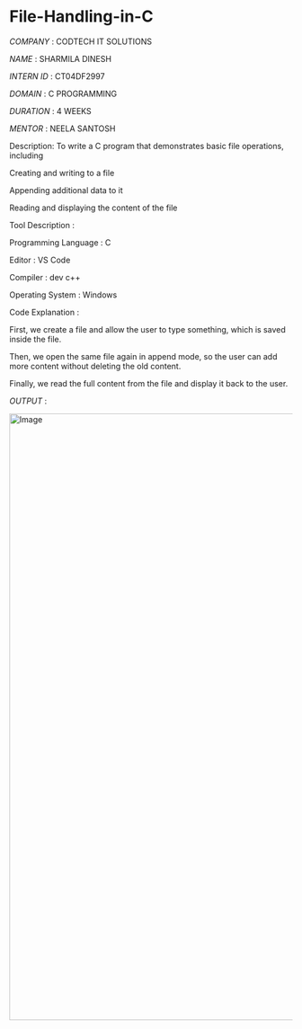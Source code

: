 # File-Handling-in-C

*COMPANY* : CODTECH IT SOLUTIONS

*NAME* : SHARMILA DINESH

*INTERN ID* : CT04DF2997

*DOMAIN* : C PROGRAMMING

*DURATION* : 4 WEEKS

*MENTOR* : NEELA SANTOSH

Description:
To write a C program that demonstrates basic file operations, including

Creating and writing to a file

Appending additional data to it

Reading and displaying the content of the file

Tool	Description : 

Programming Language :	C 

Editor	             :  VS Code

Compiler	           : dev c++

Operating System	   : Windows

Code Explanation :

First, we create a file and allow the user to type something, which is saved inside the file.

Then, we open the same file again in append mode, so the user can add more content without deleting the old content.

Finally, we read the full content from the file and display it back to the user.

*OUTPUT* :

<img width="1920" height="1080" alt="Image" src="https://github.com/user-attachments/assets/d280c191-2cbf-45ee-b504-d39c818d1be3" />


